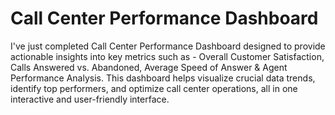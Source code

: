 # Call Center Performance Dashboard
I've just completed Call Center Performance Dashboard designed to provide actionable insights into key metrics such as - Overall Customer Satisfaction, Calls Answered vs. Abandoned, Average Speed of Answer & Agent Performance Analysis. This dashboard helps visualize crucial data trends, identify top performers, and optimize call center operations, all in one interactive and user-friendly interface.
